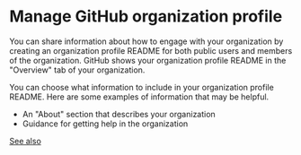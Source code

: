 # Manage GitHub organization profile

You can share information about how to engage with your organization by creating an organization profile README for
both public users and members of the organization. GitHub shows your organization profile README in the "Overview" tab
of your organization.

You can choose what information to include in your organization profile README. Here are some examples of information
that may be helpful.

* An "About" section that describes your organization
* Guidance for getting help in the organization

[See also][gh-org]

[gh-org]: https://docs.github.com/en/organizations/collaborating-with-groups-in-organizations/customizing-your-organizations-profile

